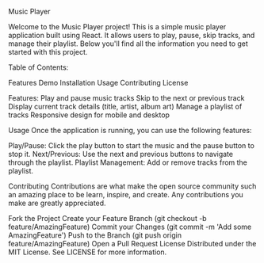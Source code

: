Music Player 

Welcome to the Music Player project! This is a simple music player application built using React. It allows users to play, pause, skip tracks, and manage their playlist. Below you'll find all the information you need to get started with this project.

Table of Contents:

Features
Demo
Installation
Usage
Contributing
License

Features:
Play and pause music tracks
Skip to the next or previous track
Display current track details (title, artist, album art)
Manage a playlist of tracks
Responsive design for mobile and desktop

Usage
Once the application is running, you can use the following features:

Play/Pause: Click the play button to start the music and the pause button to stop it.
Next/Previous: Use the next and previous buttons to navigate through the playlist.
Playlist Management: Add or remove tracks from the playlist.

Contributing
Contributions are what make the open source community such an amazing place to be learn, inspire, and create. Any contributions you make are greatly appreciated.

Fork the Project
Create your Feature Branch (git checkout -b feature/AmazingFeature)
Commit your Changes (git commit -m 'Add some AmazingFeature')
Push to the Branch (git push origin feature/AmazingFeature)
Open a Pull Request
License
Distributed under the MIT License. See LICENSE for more information.

